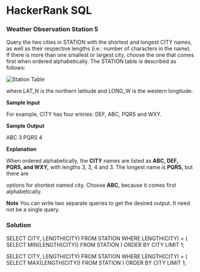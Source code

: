 # HackerRank SQL

### Weather Observation Station 5

Query the two cities in STATION with the shortest and longest CITY names, as well as their respective lengths (i.e.: number of characters in the name). If there is more than one smallest or largest city, choose the one that comes first when ordered alphabetically.
The STATION table is described as follows:

<img src="https://s3.amazonaws.com/hr-challenge-images/9336/1449345840-5f0a551030-Station.jpg" alt="Station Table">

where LAT_N is the northern latitude and LONG_W is the western longitude.

<b>Sample Input</b>

For example, CITY has four entries: DEF, ABC, PQRS and WXY.

<b>Sample Output</b>

ABC 3
PQRS 4

<b>Explanation</b>

When ordered alphabetically, the <b>CITY</b> names are listed as <b>ABC, DEF, PQRS, and WXY,</b> with lengths 3, 3, 4 and 3. The longest name is <b>PQRS,</b> but there are

options for shortest named city. Choose <b>ABC,</b> because it comes first alphabetically.

<b>Note</b>
You can write two separate queries to get the desired output. It need not be a single query.

### Solution

SELECT CITY, LENGTH(CITY) FROM STATION
WHERE LENGTH(CITY) = 
(
SELECT MIN(LENGTH(CITY)) FROM STATION
)
ORDER BY CITY
LIMIT 1;

SELECT CITY, LENGTH(CITY) FROM STATION
WHERE LENGTH(CITY) = 
(
SELECT MAX(LENGTH(CITY)) FROM STATION
)
ORDER BY CITY
LIMIT 1;

